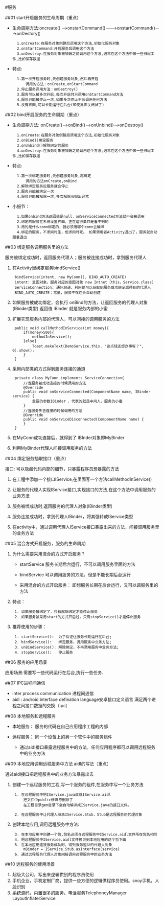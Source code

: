#服务

##01 start开启服务的生命周期（重点）

- 生命周期方法:oncreate() -->onstartCommand()--->onstartCommand()--->onDestory()

		1.onCreate:在服务对象创建后调用这个方法,初始化服务对象
		2.onStartCommand:开启服务后调用这个方法
		3.onDestroy:在服务对象被销毁之前调用这个方法,通常在这个方法中做一些扫尾工作,比如保存数据

- 特点:

		1.第一次开启服务时,先创建服务对象,然后再开启
			调用的方法：onCreate,onStartCommand
		2.停止服务调用方法：onDestroy()
		3.服务可以被多次开启,每次开启时只调用onStartCommand方法
		4.服务只能被停止一次,如果多次停止不会调用任何方法
		5.没有界面,可以长期运行在后台(即使界面关闭掉了)

##02 bind开启服务的生命周期（重点）
- 生命周期方法: onCreate()-->onBind()-->onUnbind()-->onDestroy()
	
		1.onCreate:在服务对象创建后调用这个方法,初始化服务对象
		2.onBind()绑定服务
		3.onUnbind()解除绑定的服务
		4.onDestroy:在服务对象被销毁之前调用这个方法,通常在这个方法中做一些扫尾工作,比如保存数据
- 特点:

		1.第一次绑定服务时,先创建服务对象,再绑定
			调用的方法onCreate,onBind
		2.解除绑定服务后服务就会停止
		3.服务只能被绑定一次
		4.服务只能被解除一次,多次解除会抛出异常
	
- 小细节：

		1.如果onbind方法返回值是null，onServiceConnected方法就不会被调用
		2.绑定的服务在系统设置界面，正在运行条目是看不到的
		3.用的是什么conn绑定的，就必须用哪个conn去解绑
		4.绑定的服务，不求同时生，但求同时死。 如果调用者Activity退出了，服务就自动跟着退出


##03 绑定服务调用服务里的方法

服务被绑定成功时，返回服务代理人；服务被连接成功时，拿到服务代理人

1. 在Activity里绑定服务bindService()

		bindService(intent, new MyConn(), BIND_AUTO_CREATE)
		intent: 意图对象，服务对应的意图对象 new Intnet（this，Service.class)
		ServiceConnection: 通讯频道，利用他可以获取到服务成功绑定后得到的代理人
		BIND_AUTO_CREATE：常量，服务不存在会自动创建

2. 如果服务被成功绑定，会执行 onBind的方法，让返回服务的代理人对象(IBinder类型)
		返回值 IBinder 就是服务内部的小蜜

3. 扩展实现服务内部的代理人，可以间接的调用服务的方法 

		public void callMethodInService(int money){
			if(money>500){
				methodInService();
			}else{
				Toast.makeText(DemoService.this, "这点钱还想办事呀？", 0).show();
			}
		}
4. 采用内部类的方式得到服务连接的通道

		private class MyConn implements ServiceConnection{
			//当服务被成功连接的时候调用的方法
			@Override
			public void onServiceConnected(ComponentName name, IBinder service) {
				重要的参数IBinder ，代表的就是中间人，服务的小蜜 
			}
			//当服务失去连接的时候调用的方法
			@Override
			public void onServiceDisconnected(ComponentName name) {
			}
		}
5. 在MyConn成功连接后，就得到了 IBInder对象即MyBinder

6. 利用MyBinder代理人间接调用服务的方法

##04 绑定服务抽取接口（重点）

接口: 可以隐藏代码内部的细节，只暴露程序员想暴露的方法

1. 在工程中添加一个接口IService,在里面写一个方法callMethodInService()

2. 让服务的代理人实现IService接口,实现接口的方法,在这个方法中调用服务的业务方法

3. 服务被绑成功时,返回服务的代理人对象(IBinder类型)

4. 服务连接成功时，拿到代理人IBinder，将其强转成IService类型

5. 在activity中，通过调用代理人IService接口暴露出来的方法，间接调用服务里的业务方法

##05 混合方式开启服务，服务的生命周期

1. 为什么需要采用混合的方式开启服务？

	- startService 服务长期后台运行，不可以调用服务里面的方法
	
	- bindService  可以调用服务的方法，但是不能长期后台运行
	
	- 采用混合的方式开启服务：
		即想服务长期在后台运行，又可以调服务里的方法

2. 特点：

		1. 如果服务被绑定了，只有解除绑定才能停止服务
		2. 如果服务被采用start的方式开启过，只有stopService()才能停止服务

3. 推荐使用的步骤：

		1. startService():	为了保证让服务长期运行在后台;
		2. bindService():	绑定服务，调用服务中业务方法;
		3. unBindService():	解除绑定，不再调用服务中业务方法;
		4. stopService():	停止服务

##06 服务的应用场景
	
应用场景:需要写一些代码运行在后台,执行一些任务.

##07 IPC进程间通信
- inter process communication 进程间通信
- aidl : android interface defination language安卓接口定义语言
	满足两个进程之间接口数据的交换（ipc）


##08 本地服务和远程服务
* 本地服务： 服务的代码在自己应用程序工程的内部

* 远程服务： 同一个设备上的另一个软件中的服务组件

	- 通过aidl接口暴露远程服务中的方法，任何应用程序都可以调用远程服务中的业务方法

##09 本地应用调用远程服务中方法 aidl的写法（重点）

通过aidl接口把远程服务中的业务方法暴露出去

1. 创建一个远程服务的工程,写一个服务的组件,在服务中写一个业务方法

		1. 在远程服务中把IService.java改成IService.aidl
			把文件中public修饰符删除了
			在工程目录gen目录下会自动编译成IService.java的接口文件。
		
		2. 在远程服务中让代理人继承IService.Stub，Stub是远程服务的代理对象

2. 创建本地应用,调用远程服务中方法:
	
		3. 在本地应用中创建一个包,包名必须与远程服务中IService.aidl文件所在包名相同
		4. 把远程服务中IService.aidl文件拷贝到本地应用的这个包下面				
		5. 在本地应用连接服务成功时，得到服务返回的代理人对象
			mBinder = IService.Stub.asInterface(service)
		6. 通过远程服务代理人对象间接调用远程服务中的业务方法

##10 远程服务的使用场景
1. 超级大公司，写出来逻辑供别的程序员使用
2. 手机企业，手机定制厂商，提供一些方便的逻辑供程序员使用。snoy手机，人脸识别
3. 系统源码，内置很多的服务。电话服务TelephoneyManager LayoutInflaterService
